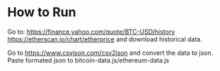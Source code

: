 # How to Run

Go to:
https://finance.yahoo.com/quote/BTC-USD/history
https://etherscan.io/chart/etherprice
and download historical data.

Go to https://www.csvjson.com/csv2json and convert the data to json.
Paste formated json to bitcoin-data.js/ethereum-data.js



